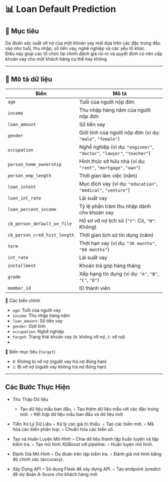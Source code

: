 # 📊 Loan Default Prediction

## 🎯 Mục tiêu
Dự đoán xác suất vỡ nợ của một khoản vay mới dựa trên các đặc trưng đầu vào như tuổi, thu nhập, số tiền vay, nghề nghiệp và các yếu tố khác.  
Điều này giúp các tổ chức tài chính đánh giá rủi ro và quyết định có nên cấp khoản vay cho một khách hàng cụ thể hay không.

---

## 📁 Mô tả dữ liệu

| Biến | Mô tả |
|------|-------|
| `age` | Tuổi của người nộp đơn |
| `income` | Thu nhập hàng năm của người nộp đơn |
| `loan_amount` | Số tiền vay |
| `gender` | Giới tính của người nộp đơn (ví dụ: `"male"`, `"female"`) |
| `occupation` | Nghề nghiệp (ví dụ: `"engineer"`, `"doctor"`, `"lawyer"`, `"teacher"`) |
| `person_home_ownership` | Hình thức sở hữu nhà (ví dụ: `"rent"`, `"mortgage"`, `"own"`) |
| `person_emp_length` | Thời gian làm việc (năm) |
| `loan_intent` | Mục đích vay (ví dụ: `"education"`, `"medical"`, `"venture"`) |
| `loan_int_rate` | Lãi suất vay |
| `loan_percent_income` | Tỷ lệ phần trăm thu nhập dành cho khoản vay |
| `cb_person_default_on_file` | Hồ sơ vỡ nợ lịch sử (`"Y"`: Có, `"N"`: Không) |
| `cb_person_cred_hist_length` | Thời gian lịch sử tín dụng (năm) |
| `term` | Thời hạn vay (ví dụ: `"36 months"`, `"60 months"`) |
| `int_rate` | Lãi suất vay |
| `installment` | Khoản trả góp hàng tháng |
| `grade` | Xếp hạng tín dụng (ví dụ: `"A"`, `"B"`, `"C"`, `"D"`) |
| `member_id` | ID thành viên |

🔑 Các biến chính
- `age`: Tuổi của người vay  
- `income`: Thu nhập hàng năm  
- `loan_amount`: Số tiền vay  
- `gender`: Giới tính  
- `occupation`: Nghề nghiệp  
- `target`: Trạng thái khoản vay (`0`: không vỡ nợ, `1`: vỡ nợ)
- 

🎯 Biến mục tiêu (`target`)

- `0`: Không bị vỡ nợ (người vay trả nợ đúng hạn)  
- `1`: Bị vỡ nợ (người vay không trả nợ đúng hạn)

---

## Các Bước Thực Hiện 
- Thu Thập Dữ liệu 
  + Tạo dữ liệu mẫu ban đầu. 
  ◦ Tạo thêm dữ liệu mẫu với các đặc trưng mới. 
  ◦ Kết hợp dữ liệu mẫu ban đầu và dữ liệu mới

- Tiền Xử Lý Dữ Liệu 
  ◦ Xử lý các giá trị thiếu. 
  ◦ Tạo các biến mới. 
  ◦ Mã hóa các biến phân loại. 
  ◦ Chuẩn hóa các biến số.

- Tạo và Huấn Luyện Mô Hình 
  ◦ Chia dữ liệu thành tập huấn luyện và tập kiểm tra. 
  ◦ Tạo mô hình XGBoost với pipeline. 
  ◦ Huấn luyện mô hình.

- Đánh Giá Mô Hình 
  ◦ Dự đoán trên tập kiểm tra. 
  ◦ Đánh giá mô hình bằng độ chính xác (accuracy).

- Xây Dựng API 
  ◦ Sử dụng Flask để xây dựng API. 
  ◦ Tạo endpoint /predict để dự đoán A-Score cho khách hàng mới


